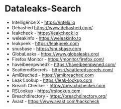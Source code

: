 # Dataleaks-Search

- Intelligence X - https://intelx.io
- Dehashed https://www.dehashed.com/
- leakcheck - https://leakcheck.io
- weleakinfo - https://weleakinfo.to
- leakpeek - https://leakpeek.com
- snusbase - https://snusbase.com
- GlobaLeaks - https://www.globaleaks.org/
- Firefox Monitor - https://monitor.firefox.com/
- haveibeenpwned? - https://haveibeenpwned.com/
- ScatteredSecrets - https://scatteredsecrets.com/
- AmIBreched - https://amibreached.com
- Leak Lookup - https://leak-lookup.com
- Breach Checker - https://breachchecker.com
- RSLookup - https://rslookup.com
- Breachdirectory - https://breachdirectory.org/
- Avast - https://www.avast.com/hackcheck

